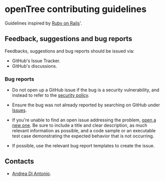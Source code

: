 # openTree contributing guidelines

Guidelines inspired by [Ruby on Rails](https://github.com/rails/rails/blob/main/CONTRIBUTING.md)'.

## Feedback, suggestions and bug reports

Feedbacks, suggestions and bug reports should be issued via:

* GitHub's Issue Tracker.
* GitHub's discussions.

### Bug reports

* Do not open up a GitHub issue if the bug is a security vulnerability, and instead to refer to the [security policy](https://github.com/diantonioandrea/openTree/security/policy).

* Ensure the bug was not already reported by searching on GitHub under [Issues](https://github.com/diantonioandrea/openTree/issues).

* If you're unable to find an open issue addressing the problem, [open a new one](https://github.com/diantonioandrea/openTree/issues/new). Be sure to include a title and clear description, as much relevant information as possible, and a code sample or an executable test case demonstrating the expected behavior that is not occurring.

* If possible, use the relevant bug report templates to create the issue.

## Contacts

* <a href="mailto:mail@diantonioandrea.com?subject=openTree contribution">Andrea Di Antonio</a>.
